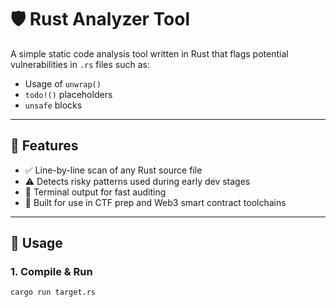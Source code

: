 # 🛡️ Rust Analyzer Tool

A simple static code analysis tool written in Rust that flags potential vulnerabilities in `.rs` files such as:

- Usage of `unwrap()`  
- `todo!()` placeholders  
- `unsafe` blocks

---

## 🔧 Features

- ✅ Line-by-line scan of any Rust source file
- ⚠️ Detects risky patterns used during early dev stages
- 🧠 Terminal output for fast auditing
- 📂 Built for use in CTF prep and Web3 smart contract toolchains

---

## 🚀 Usage

### 1. Compile & Run

```bash
cargo run target.rs

